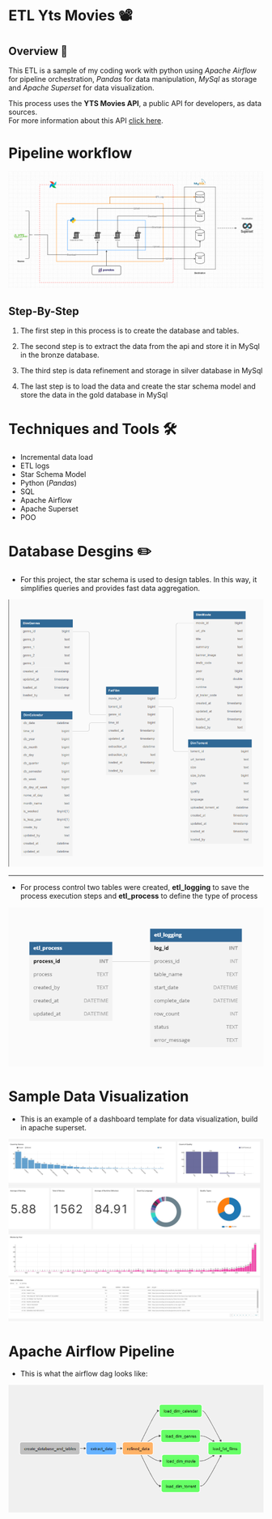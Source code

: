 # ETL Yts Movies 📽️
## Overview 📑
This ETL is a sample of my coding work with python using *Apache Airflow* for pipeline orchestration, *Pandas* for data manipulation, *MySql* as storage and *Apache Superset* for data visualization.

This process uses the **YTS Movies API**, a public API for developers, as data sources.<br>
For more information about this API [click here](https://yts.torrentbay.to/api).


# Pipeline workflow
![](Docs/Screenshot/pipeline_diagram.png)
## Step-By-Step
1. The first step in this process is to create the database and tables.

2. The second step is to extract the data from the api and store it in MySql in the bronze database.

3. The third step is data refinement and storage in silver database in MySql

4. The last step is to load the data and create the star schema model and store the data in the gold database in MySql

# Techniques and Tools 🛠️

- Incremental data load
- ETL logs
- Star Schema Model
- Python (*Pandas*)
- SQL
- Apache Airflow
- Apache Superset
- POO
  
# Database Desgins ✏️

* For this project, the star schema is used to design tables. In this way, it simplifies queries and provides fast data aggregation.

![](Docs/Screenshot/digram_star_schema.png)

---

* For process control two tables were created, **etl_logging** to save the process execution steps and **etl_process** to define the type of process

![](Docs/Screenshot/digram_etl_control.png)

# Sample Data Visualization

* This is an example of a dashboard template for data visualization, build in apache superset.
  
![](Docs/Screenshot/superset-dashboard.jpg)


# Apache Airflow Pipeline

* This is what the airflow dag looks like:

![](Docs/Screenshot/airflow_pipeline.png)
